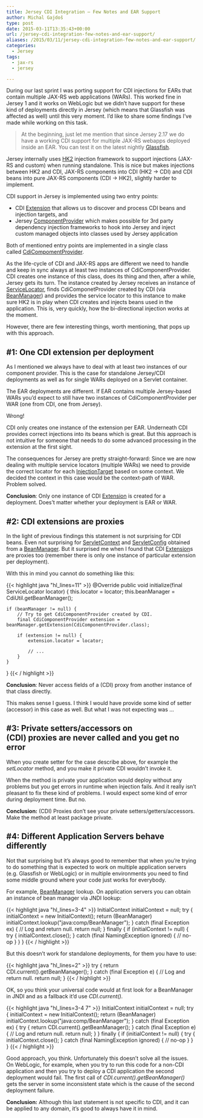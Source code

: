 ```yaml
---
title: Jersey CDI Integration – Few Notes and EAR Support
author: Michal Gajdoš
type: post
date: 2015-03-11T13:35:43+00:00
url: /jersey-cdi-integration-few-notes-and-ear-support/
aliases: /2015/03/11/jersey-cdi-integration-few-notes-and-ear-support/
categories:
  - Jersey
tags:
  - jax-rs
  - jersey

---
```

During our last sprint I was porting support for CDI injections for EARs that contain multiple JAX-RS web applications (WARs). This worked fine in Jersey 1 and it works on WebLogic but we didn&#8217;t have support for these kind of deployments directly in Jersey (which means that Glassfish was affected as well) until this very moment. I&#8217;d like to share some findings I&#8217;ve made while working on this task.

<!--more-->

> At the beginning, just let me mention that since Jersey 2.17 we do have a working CDI support for multiple JAX-RS webapps deployed inside an EAR. You can test it on the latest nightly <a href="http://dlc.sun.com.edgesuite.net/glassfish/4.1/nightly/">Glassfish</a>.

Jersey internally uses <a href="https://hk2.java.net">HK2</a> injection framework to support injections (JAX-RS and custom) when running standalone. This is nice but makes injections between HK2 and CDI, JAX-RS components into CDI (HK2 -> CDI) and CDI beans into pure JAX-RS components (CDI -> HK2), slightly harder to implement.

CDI support in Jersey is implemented using two entry points:

  * CDI <a href="http://docs.oracle.com/javaee/7/api/javax/enterprise/inject/spi/Extension.html">Extension</a> that allows us to discover and process CDI beans and injection targets, and
  * Jersey <a href="https://jersey.github.io/apidocs/latest/jersey/org/glassfish/jersey/server/spi/ComponentProvider.html">ComponentProvider</a> which makes possible for 3rd party dependency injection frameworks to hook into Jersey and inject custom managed objects into classes used by Jersey application

Both of mentioned entry points are implemented in a single class called <a href="https://github.com/jersey/jersey/blob/master/ext/cdi/jersey-cdi1x/src/main/java/org/glassfish/jersey/ext/cdi1x/internal/CdiComponentProvider.java#L126">CdiCompomentProvider</a>.

As the life-cycle of CDI and JAX-RS apps are different we need to handle and keep in sync always at least two instances of CdiComponentProvider. CDI creates one instance of this class, does its thing and then, after a while, Jersey gets its turn. The instance created by Jersey receives an instance of <a href="https://hk2.java.net/hk2-api/apidocs/org/glassfish/hk2/api/ServiceLocator.html">ServiceLocator</a>, finds CdiComponetProvider created by CDI (via <a href="http://docs.oracle.com/javaee/7/api/javax/enterprise/inject/spi/BeanManager.html">BeanManager</a>) and provides the service locator to this instance to make sure HK2 is in play when CDI creates and injects beans used in the application. This is, very quickly, how the bi-directional injection works at the moment.

However, there are few interesting things, worth mentioning, that pops up with this approach.

## #1: One CDI extension per deployment

As I mentioned we always have to deal with at least two instances of our component provider. This is the case for standalone Jersey/CDI deployments as well as for single WARs deployed on a Servlet container.

The EAR deployments are different. If EAR contains multiple Jersey-based WARs you&#8217;d expect to still have two instances of CdiComponentProvider per WAR (one from CDI, one from Jersey).

Wrong!

CDI only creates one instance of the extension per EAR. Underneath CDI provides correct injections into its beans which is great. But this approach is not intuitive for someone that needs to do some advanced processing in the extension at the first sight.

The consequences for Jersey are pretty straight-forward: Since we are now dealing with multiple service locators (multiple WARs) we need to provide the correct locator for each <a href="http://docs.oracle.com/javaee/7/api/javax/enterprise/inject/spi/InjectionTarget.html">InjectionTarget</a> based on some context. We decided the context in this case would be the context-path of WAR. Problem solved.

**Conclusion**: Only one instance of CDI <a href="http://docs.oracle.com/javaee/7/api/javax/enterprise/inject/spi/Extension.html">Extension</a> is created for a deployment. Does&#8217;t matter whether your deployment is EAR or WAR.

## #2: CDI extensions are proxies

In the light of previous findings this statement is not surprising for CDI beans. Even not surprising for <a href="http://docs.oracle.com/javaee/7/api/javax/servlet/ServletContext.html">ServletContext</a> and <a href="http://docs.oracle.com/javaee/7/api/javax/servlet/ServletConfig.html">ServletConfig</a> obtained from a <a href="http://docs.oracle.com/javaee/7/api/javax/enterprise/inject/spi/BeanManager.html">BeanManager</a>. But it surprised me when I found that CDI <a href="http://docs.oracle.com/javaee/7/api/javax/enterprise/inject/spi/Extension.html">Extension</a>s are proxies too (remember there is only one instance of particular extension per deployment).

With this in mind you cannot do something like this:

{{< highlight java "hl_lines=11" >}}
@Override
public void initialize(final ServiceLocator locator) {
    this.locator = locator;
    this.beanManager = CdiUtil.getBeanManager();

    if (beanManager != null) {
        // Try to get CdiComponentProvider created by CDI.
        final CdiComponentProvider extension = beanManager.getExtension(CdiComponentProvider.class);

        if (extension != null) {
            extension.locator = locator;

            // ...
        }
    }
}
{{< / highlight >}}

**Conclusion**: Never access fields of a (CDI) proxy from another instance of that class directly.

This makes sense I guess. I think I would have provide some kind of setter (accessor) in this case as well. But what I was not expecting was &#8230;

## #3: Private setters/accessors on (CDI) proxies are never called and you get no error

When you create setter for the case describe above, for example the _setLocator_ method, and you make it private CDI wouldn&#8217;t invoke it.

When the method is private your application would deploy without any problems but you get errors in runtime when injection fails. And it really isn&#8217;t pleasant to fix these kind of problems. I would expect some kind of error during deployment time. But no.

**Conclusion:** (CDI) Proxies don&#8217;t see your private setters/getters/accessors. Make the method at least package private.

## #4: Different Application Servers behave differently

Not that surprising but it&#8217;s always good to remember that when you&#8217;re trying to do something that is expected to work on multiple application servers (e.g. Glassfish or WebLogic) or in multiple environments you need to find some middle ground where your code just works for everybody.

For example, <a href="http://docs.oracle.com/javaee/7/api/javax/enterprise/inject/spi/BeanManager.html">BeanManager</a> lookup. On application servers you can obtain an instance of bean manager via JNDI lookup:

{{< highlight java "hl_lines=3-4" >}}
InitialContext initialContext = null;
try {
    initialContext = new InitialContext();
    return (BeanManager) initialContext.lookup("java:comp/BeanManager");
} catch (final Exception ex) {
    // Log and return null.
    return null;
} finally {
    if (initialContext != null) {
        try {
            initialContext.close();
        } catch (final NamingException ignored) {
            // no-op
        }
    }
}
{{< / highlight >}}

But this doesn&#8217;t work for standalone deployments, for them you have to use:

{{< highlight java "hl_lines=2" >}}
try {
    return CDI.current().getBeanManager();
} catch (final Exception e) {
    // Log and return null.
    return null;
}
{{< / highlight >}}

OK, so you think your universal code would at first look for a BeanManager in JNDI and as a fallback it&#8217;d use _CDI.current()._

{{< highlight java "hl_lines=3-4 7" >}}
InitialContext initialContext = null;
try {
    initialContext = new InitialContext();
    return (BeanManager) initialContext.lookup("java:comp/BeanManager");
} catch (final Exception ex) {
    try {
        return CDI.current().getBeanManager();
    } catch (final Exception e) {
        // Log and return null.
        return null;
    }
} finally {
    if (initialContext != null) {
        try {
            initialContext.close();
        } catch (final NamingException ignored) {
            // no-op
        }
    }
}
{{< / highlight >}}

Good approach, you think. Unfortunately this doesn&#8217;t solve all the issues. On WebLogic, for example, when you try to run this code for a non-CDI application and then you try to deploy a CDI application the second deployment would fail. The first call of _CDI.current().getBeanManager()_ gets the server in some inconsistent state which is the cause of the second deployment failure.

**Conclusion:** Although this last statement is not specific to CDI, and it can be applied to any domain, it&#8217;s good to always have it in mind.